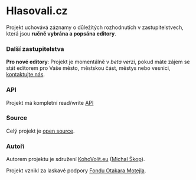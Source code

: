 # Hlasovali.cz

Projekt uchovává záznamy o důležitých rozhodnutích v zastupitelstvech, která jsou **ručně vybrána a popsána editory**.

### <a name="new_authors"></a>Další zastupitelstva
**Pro nové editory**: Projekt je momentálně v _beta verzi_, pokud máte zájem se stát editorem pro Vaše město, městskou část, městys nebo vesnici, [kontaktujte nás](http://kohovolit.eu/cs/contact).

### API
Projekt má kompletní read/write [API](https://github.com/michalskop/hlasovali.cz/blob/master/api/README.md)

### Source
Celý projekt je [open source](https://github.com/michalskop/hlasovali.cz).

### Autoři
Autorem projektu je sdružení [KohoVolit.eu](http://kohovolit.eu) ([Michal Škop](https://twitter.com/skopmichal)).

Projekt vznikl za laskavé podpory [Fondu Otakara Motejla](http://motejl.cz "Fond Otakara Motejla").
